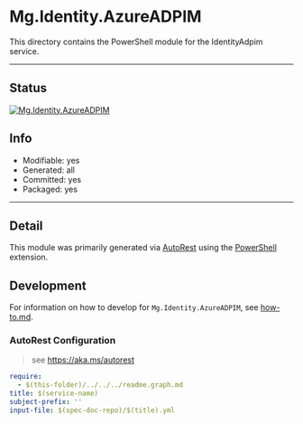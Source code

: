 <!-- region Generated -->
# Mg.Identity.AzureADPIM
This directory contains the PowerShell module for the IdentityAdpim service.

---
## Status
[![Mg.Identity.AzureADPIM](https://img.shields.io/powershellgallery/v/Mg.Identity.AzureADPIM.svg?style=flat-square&label=Mg.Identity.AzureADPIM "Mg.Identity.AzureADPIM")](https://www.powershellgallery.com/packages/Mg.Identity.AzureADPIM/)

## Info
- Modifiable: yes
- Generated: all
- Committed: yes
- Packaged: yes

---
## Detail
This module was primarily generated via [AutoRest](https://github.com/Azure/autorest) using the [PowerShell](https://github.com/Azure/autorest.powershell) extension.

## Development
For information on how to develop for `Mg.Identity.AzureADPIM`, see [how-to.md](how-to.md).
<!-- endregion -->

### AutoRest Configuration

> see https://aka.ms/autorest

``` yaml
require:
  - $(this-folder)/../../../readme.graph.md
title: $(service-name)
subject-prefix: ''
input-file: $(spec-doc-repo)/$(title).yml
```
